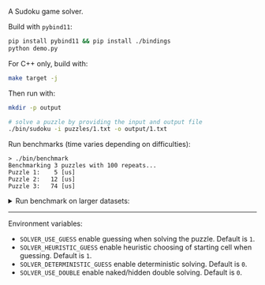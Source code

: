 
A Sudoku game solver. 

Build with `pybind11`:
```sh
pip install pybind11 && pip install ./bindings
python demo.py
```

For C++ only, build with:
```sh
make target -j
```

Then run with:
```sh
mkdir -p output

# solve a puzzle by providing the input and output file
./bin/sudoku -i puzzles/1.txt -o output/1.txt
```

Run benchmarks (time varies depending on difficulties):
```
> ./bin/benchmark
Benchmarking 3 puzzles with 100 repeats...
Puzzle 1:    5 [us]
Puzzle 2:   12 [us]
Puzzle 3:   74 [us]
```

<details>
<summary>
Run benchmark on larger datasets:
</summary>

```
> python -m scripts.benchmark /Users/monsoon/Code/repo/sudoku-dataset/hard_sudokus.txt
Read 10000 puzzles
Submitting tasks: 100%|████████████████████████████████████████████████████████| 10000/10000 [00:00<00:00, 21433.89it/s]
Collecting results: 100%|██████████████████████████████████████████████████████| 10000/10000 [00:00<00:00, 13791.81it/s]
------------------------------
Solved: 100.00%
Mean time: 40.0826 us
Median time: 35.0 us
Max time: 290 us
Min time: 9 us
1st quartile time: 24.0 us
3rd quartile time: 50.0 us
------------------------------

> python -m scripts.benchmark /Users/monsoon/Code/repo/sudoku-dataset/all_17_clue_sudokus.txt
Read 49151 puzzles
Submitting tasks: 100%|████████████████████████████████████████████████████████| 49151/49151 [00:01<00:00, 45788.44it/s]
Collecting results: 100%|██████████████████████████████████████████████████████| 49151/49151 [00:03<00:00, 15621.89it/s]
------------------------------
Solved: 100.00%
Mean time: 108.90942198531057 us
Median time: 53.0 us
Max time: 11980 us
Min time: 15 us
1st quartile time: 41.0 us
3rd quartile time: 78.0 us
------------------------------
```

</details>

---

Environment variables:
- `SOLVER_USE_GUESS` enable guessing when solving the puzzle. Default is `1`.
- `SOLVER_HEURISTIC_GUESS` enable heuristic choosing of starting cell when guessing. Default is `1`.
- `SOLVER_DETERMINISTIC_GUESS` enable deterministic solving. Default is `0`.
- `SOLVER_USE_DOUBLE` enable naked/hidden double solving. Default is `0`.